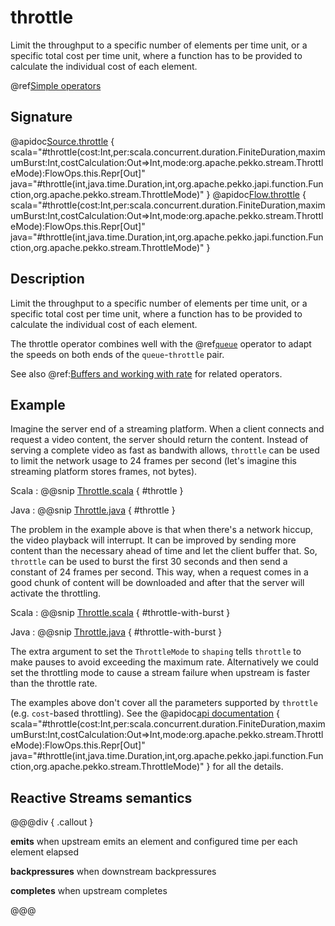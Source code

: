 # throttle

Limit the throughput to a specific number of elements per time unit, or a specific total cost per time unit, where a function has to be provided to calculate the individual cost of each element.

@ref[Simple operators](../index.md#simple-operators)

## Signature

@apidoc[Source.throttle](Source) { scala="#throttle(cost:Int,per:scala.concurrent.duration.FiniteDuration,maximumBurst:Int,costCalculation:Out=&gt;Int,mode:org.apache.pekko.stream.ThrottleMode):FlowOps.this.Repr[Out]" java="#throttle(int,java.time.Duration,int,org.apache.pekko.japi.function.Function,org.apache.pekko.stream.ThrottleMode)" }
@apidoc[Flow.throttle](Flow) { scala="#throttle(cost:Int,per:scala.concurrent.duration.FiniteDuration,maximumBurst:Int,costCalculation:Out=&gt;Int,mode:org.apache.pekko.stream.ThrottleMode):FlowOps.this.Repr[Out]" java="#throttle(int,java.time.Duration,int,org.apache.pekko.japi.function.Function,org.apache.pekko.stream.ThrottleMode)" }

## Description

Limit the throughput to a specific number of elements per time unit, or a specific total cost per time unit, where
a function has to be provided to calculate the individual cost of each element.

The throttle operator combines well with the @ref[`queue`](./../Source/queue.md) operator to adapt the speeds on both ends of the `queue`-`throttle` pair.

See also @ref:[Buffers and working with rate](../../stream-rate.md) for related operators.

## Example

Imagine the server end of a streaming platform. When a client connects and request a video content, the server 
should return the content. Instead of serving a complete video as fast as bandwith allows, `throttle` can be used
to limit the network usage to 24 frames per second (let's imagine this streaming platform stores frames, not bytes).

Scala
:   @@snip [Throttle.scala](/akka-docs/src/test/scala/docs/stream/operators/sourceorflow/Throttle.scala) { #throttle }

Java
:   @@snip [Throttle.java](/akka-docs/src/test/java/jdocs/stream/operators/sourceorflow/Throttle.java) { #throttle }

The problem in the example above is that when there's a network hiccup, the video playback will interrupt. It can be
improved by sending more content than the necessary ahead of time and let the client buffer that. So, `throttle` can be used 
to burst the first 30 seconds and then send a constant of 24 frames per second. This way, when a request comes in
a good chunk of content will be downloaded and after that the server will activate the throttling.

Scala
:   @@snip [Throttle.scala](/akka-docs/src/test/scala/docs/stream/operators/sourceorflow/Throttle.scala) { #throttle-with-burst }

Java
:   @@snip [Throttle.java](/akka-docs/src/test/java/jdocs/stream/operators/sourceorflow/Throttle.java) { #throttle-with-burst }

The extra argument to set the `ThrottleMode` to `shaping` tells `throttle` to make pauses to avoid exceeding 
the maximum rate. Alternatively we could set the throttling mode to cause a stream failure when upstream is faster
than the throttle rate.   

The examples above don't cover all the parameters supported by `throttle` (e.g. `cost`-based throttling). See the 
@apidoc[api documentation](Flow) { scala="#throttle(cost:Int,per:scala.concurrent.duration.FiniteDuration,maximumBurst:Int,costCalculation:Out=&gt;Int,mode:org.apache.pekko.stream.ThrottleMode):FlowOps.this.Repr[Out]" java="#throttle(int,java.time.Duration,int,org.apache.pekko.japi.function.Function,org.apache.pekko.stream.ThrottleMode)" }
for all the details.

## Reactive Streams semantics

@@@div { .callout }

**emits** when upstream emits an element and configured time per each element elapsed

**backpressures** when downstream backpressures

**completes** when upstream completes

@@@

